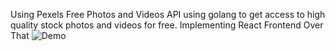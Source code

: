 Using Pexels Free Photos and Videos API using golang to get access to high quality stock photos and videos for free.
Implementing React Frontend Over That
![Demo]("https://github.com/sandeepkumar1101/golangpexel/blob/main/demo.gif?raw=true")
